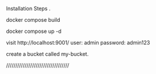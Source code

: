 Installation Steps .

docker compose build

docker compose up -d

visit http://localhost:9001/ user: admin password: admin123

create a bucket called my-bucket.

//////////////////////////////////
